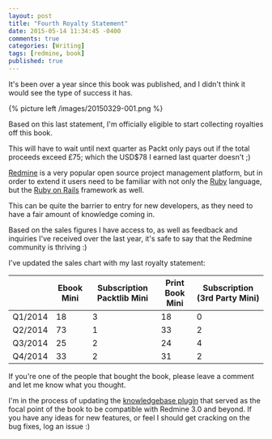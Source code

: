 ```yaml
---
layout: post
title: "Fourth Royalty Statement"
date: 2015-05-14 11:34:45 -0400
comments: true
categories: [Writing]
tags: [redmine, book]
published: true
---
```


It's been over a year since this book was published, and I didn't think it would see the type of success it has.

{% picture left /images/20150329-001.png %}

Based on this last statement, I'm officially eligible to start collecting royalties off this book.

This will have to wait until next quarter as Packt only pays out if the total proceeds exceed £75; which the USD$78 I earned last quarter doesn't ;)

[Redmine](http://redmine.org) is a very popular open source project management platform, but in order to extend it users need to be familiar with not only the [Ruby](https://www.ruby-lang.org) language, but the [Ruby on Rails](http://rubyonrails.org/) framework as well.

This can be quite the barrier to entry for new developers, as they need to have a fair amount of knowledge coming in.

Based on the sales figures I have access to, as well as feedback and inquiries I've received over the last year, it's safe to say that the Redmine community is thriving :)

I've updated the sales chart with my last royalty statement:

| |Ebook Mini|Subscription Packtlib Mini|Print Book Mini|Subscription (3rd Party Mini)|
|-|----------|--------------------------|---------------|-----------------------------|
|Q1/2014|18|3|18|0|
|Q2/2014|73|1|33|2|
|Q3/2014|25|2|24|4|
|Q4/2014|33|2|31|2|

If you're one of the people that bought the book, please leave a comment and let me know what you thought.

I'm in the process of updating the [knowledgebase plugin](https://github.com/alexbevi/redmine_knowledgebase) that served as the focal point of the book to be compatible with Redmine 3.0 and beyond. If you have any ideas for new features, or feel I should get cracking on the bug fixes, log an issue :)